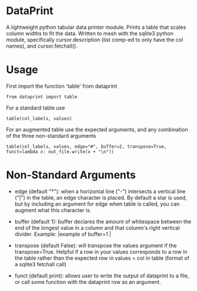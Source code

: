 # DataPrint
A lightweight python tabular data printer module. Prints a table that scales column widths to fit the data. Written to mesh with the sqlite3 python module, specifically cursor.description (list comp-ed to only have the col names), and cursor.fetchall().

# Usage
First import the function 'table' from dataprint

    from dataprint import table

For a standard table use

    table(col_labels, values)

For an augmented table use the expected arguments, and any combination of the three non-standard arguments

    table(col_labels, values, edge="#", buffer=2, transpose=True, funct=lambda x: out_file.write(x + "\n"))
    
# Non-Standard Arguments
- edge (default "\*"): when a horizontal line ("-") intersects a vertical line ("|") in the table, an edge character is placed. By default a star is used, but by including an argument for edge when table is called, you can augment what this character is.

- buffer (default 1): buffer declares the amount of whitespace between the end of the longest value in a column and that column's right vertical divider. Example: |example of buffer=1 |

- transpose (default False): will transpose the values argument if the transpose=True. Helpful if a row in your values corresponds to a row in the table rather than the expected row in values = col in table (format of a sqlite3 fetchall call)

- funct (default print): allows user to write the output of dataprint to a file, or call some function with the dataprint row as an argument.
